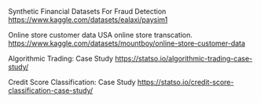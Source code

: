Synthetic Financial Datasets For Fraud Detection
https://www.kaggle.com/datasets/ealaxi/paysim1

Online store customer data USA online store transcation.
https://www.kaggle.com/datasets/mountboy/online-store-customer-data

Algorithmic Trading: Case Study
https://statso.io/algorithmic-trading-case-study/

Credit Score Classification: Case Study
https://statso.io/credit-score-classification-case-study/

